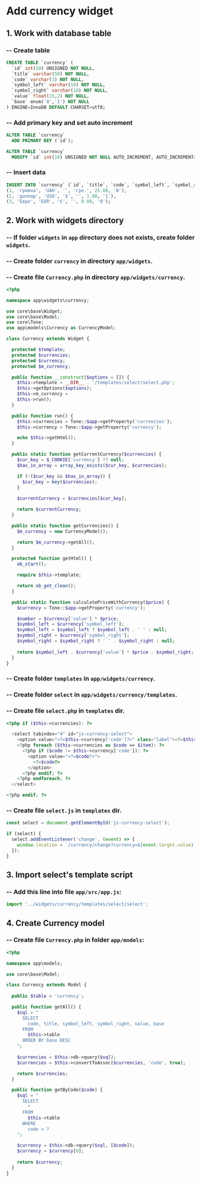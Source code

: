 # Add currency widget

## 1. Work with database table

### -- Create table

```sql
CREATE TABLE `currency` (
  `id` int(10) UNSIGNED NOT NULL,
  `title` varchar(50) NOT NULL,
  `code` varchar(3) NOT NULL,
  `symbol_left` varchar(10) NOT NULL,
  `symbol_right` varchar(10) NOT NULL,
  `value` float(15,2) NOT NULL,
  `base` enum('0','1') NOT NULL
) ENGINE=InnoDB DEFAULT CHARSET=utf8;
```

### -- Add primary key and set auto increment

```sql
ALTER TABLE `currency`
  ADD PRIMARY KEY (`id`);

ALTER TABLE `currency`
  MODIFY `id` int(10) UNSIGNED NOT NULL AUTO_INCREMENT, AUTO_INCREMENT=4;
```

### -- Insert data

```sql
INSERT INTO `currency` (`id`, `title`, `code`, `symbol_left`, `symbol_right`, `value`, `base`) VALUES
(1, 'гривна', 'UAH', '', 'грн.', 25.80, '0'),
(2, 'доллар', 'USD', '$', '', 1.00, '1'),
(3, 'Евро', 'EUR', '€', '', 0.88, '0');
```

## 2. Work with widgets directory

### -- If folder `widgets` in `app` directory does not exists, create folder `widgets`.

### -- Create folder `currency` in directory `app/widgets`.

### -- Create file `Currency.php` in directory `app/widgets/currency`.

```php
<?php

namespace app\widgets\currency;

use core\base\Widget;
use core\base\Model;
use core\Tone;
use app\models\Currency as CurrencyModel;

class Currency extends Widget {

  protected $template;
  protected $currencies;
  protected $currency;
  protected $m_currency;

  public function __construct($options = []) {
    $this->template = __DIR__ . '/templates/select/select.php';
    $this->getOptions($options);
    $this->m_currency = 
    $this->run();
  }

  public function run() {
    $this->currencies = Tone::$app->getProperty('currencies');
    $this->currency = Tone::$app->getProperty('currency');

    echo $this->getHtml();
  }

  public static function getCurrentCurrency($currencies) {
    $cur_key = $_COOKIE['currency'] ?? null;
    $has_in_array = array_key_exists($cur_key, $currencies);

    if (!($cur_key && $has_in_array)) {
      $cur_key = key($currencies);
    }
    
    $currentCurrency = $currencies[$cur_key];

    return $currentCurrency;
  }

  public static function getCurrencies() {
    $m_currency = new CurrencyModel();

    return $m_currency->getAll();
  }

  protected function getHtml() {
    ob_start();

    require $this->template;

    return ob_get_clean();
  }

  public static function calculatePriceWithCurrency($price) {
    $currency = Tone::$app->getProperty('currency');

    $number = $currency['value'] * $price;
    $symbol_left = $currency['symbol_left'];
    $symbol_left = $symbol_left ? $symbol_left . ' ' : null;
    $symbol_right = $currency['symbol_right'];
    $symbol_right = $symbol_right ? ' ' . $symbol_right : null;
    
    return $symbol_left . $currency['value'] * $price . $symbol_right;
  }
}
```

### -- Create folder `templates` in `app/widgets/currency`.

### -- Create folder `select` in `app/widgets/currency/templates`.

### -- Create file `select.php` in `templates` dir.

```php
<?php if ($this->currencies): ?>

  <select tabindex="4" id="js-currency-select">
    <option value="<?=$this->currency['code']?>" class="label"><?=$this->currency['code']?></option>
    <?php foreach ($this->currencies as $code => $item): ?>
      <?php if ($code != $this->currency['code']): ?>
        <option value="<?=$code?>">
          <?=$code?>
        </option>
      <?php endif; ?>
    <?php endforeach; ?>
  </select>

<?php endif; ?>
```

### -- Create file `select.js` in `templates` dir.

```js
const select = document.getElementById('js-currency-select');

if (select) {
  select.addEventListener('change', (event) => {
    window.location = `/currency/change?currency=${event.target.value}`;
  });
}
```

## 3. Import select's template script

### -- Add this line into file `app/src/app.js`:

```js
import '../widgets/currency/templates/select/select';
```

## 4. Create Currency model

### -- Create file `Currency.php` in folder `app/models`:

```php
<?php

namespace app\models;

use core\base\Model;

class Currency extends Model {
  
  public $table = 'currency';

  public function getAll() {
    $sql = "
      SELECT 
        code, title, symbol_left, symbol_right, value, base 
      FROM 
        $this->table
      ORDER BY base DESC
    ";
      
    $currencies = $this->db->query($sql);
    $currencies = $this->convertToAssoc($currencies, 'code', true);

    return $currencies;
  }

  public function getByCode($code) {
    $sql = "
      SELECT 
        *
      FROM 
        $this->table
      WHERE 
        code = ?
    ";

    $currency = $this->db->query($sql, [$code]);
    $currency = $currency[0];
    
    return $currency;
  }
}
```

